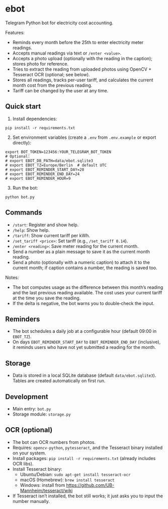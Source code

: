# ebot

Telegram Python bot for electricity cost accounting.

Features:
- Reminds every month before the 25th to enter electricity meter readings.
- Accepts manual readings via text or `/enter <value>`.
- Accepts a photo upload (optionally with the reading in the caption); stores photo for reference.
- Tries to extract the reading from uploaded photos using OpenCV + Tesseract OCR (optional; see below).
- Stores all readings, tracks per-user tariff, and calculates the current month cost from the previous reading.
- Tariff can be changed by the user at any time.

## Quick start

1) Install dependencies:

```
pip install -r requirements.txt
```

2) Set environment variables (create a `.env` from `.env.example` or export directly):

```
export BOT_TOKEN=123456:YOUR_TELEGRAM_BOT_TOKEN
# Optional:
# export EBOT_DB_PATH=data/ebot.sqlite3
# export EBOT_TZ=Europe/Berlin  # default UTC
# export EBOT_REMINDER_START_DAY=20
# export EBOT_REMINDER_END_DAY=24
# export EBOT_REMINDER_HOUR=9
```

3) Run the bot:

```
python bot.py
```

## Commands

- `/start`: Register and show help.
- `/help`: Show help.
- `/tariff`: Show current tariff per kWh.
- `/set_tariff <price>`: Set tariff (e.g., `/set_tariff 0.14`).
- `/enter <reading>`: Save meter reading for the current month.
- Send a number as a plain message to save it as the current month reading.
- Send a photo (optionally with a numeric caption) to attach it to the current month; if caption contains a number, the reading is saved too.

Notes:
- The bot computes usage as the difference between this month’s reading and the last previous reading available. The cost uses your current tariff at the time you save the reading.
- If the delta is negative, the bot warns you to double‑check the input.

## Reminders

- The bot schedules a daily job at a configurable hour (default 09:00 in `EBOT_TZ`).
- On days `EBOT_REMINDER_START_DAY` to `EBOT_REMINDER_END_DAY` (inclusive), it reminds users who have not yet submitted a reading for the month.

## Storage

- Data is stored in a local SQLite database (default `data/ebot.sqlite3`). Tables are created automatically on first run.

## Development

- Main entry: `bot.py`
- Storage module: `storage.py`

## OCR (optional)

- The bot can OCR numbers from photos.
- Requires: `opencv-python`, `pytesseract`, and the Tesseract binary installed on your system.
- Install packages: `pip install -r requirements.txt` (already includes OCR libs).
- Install Tesseract binary:
  - Ubuntu/Debian: `sudo apt-get install tesseract-ocr`
  - macOS (Homebrew): `brew install tesseract`
  - Windows: install from https://github.com/UB-Mannheim/tesseract/wiki
- If Tesseract isn’t installed, the bot still works; it just asks you to input the number manually.
